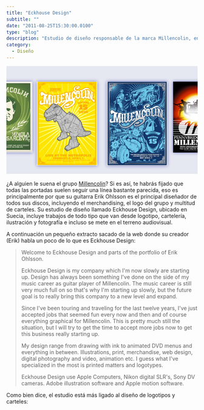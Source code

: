 ```yaml
---
title: "Eckhouse Design"
subtitle: ""
date: "2011-08-25T15:30:00.0100"
type: "blog"
description: "Estudio de diseño responsable de la marca Millencolin, entre otras"
category:
  - Diseño
---
```


![Diseños de Eckhouse](/../../content/images/posts/eckhouse-design-1.jpg)

¿A alguien le suena el grupo [Millencolin](http://es.wikipedia.org/wiki/Millencolin)? Si es así, te habrás fijado que todas las portadas suelen seguir una línea bastante parecida, eso es principalmente por que su guitarra Erik Ohlsson es el principal diseñador de todos sus discos, incluyendo el merchandising, el logo del grupo y multitud de carteles. Su estudio de diseño llamado Eckhouse Design, ubicado en Suecia, incluye trabajos de todo tipo que van desde logotipo, cartelería, ilustración y fotografía e incluso se mete en el terreno audiovisual.

A continuación un pequeño extracto sacado de la web donde su creador (Erik) habla un poco de lo que es Eckhouse Design:

> Welcome to Eckhouse Design and parts of the portfolio of Erik Ohlsson.
>
> Eckhouse Design is my company which I'm now slowly are starting up. Design has always been something I've done on the side of my music career as guitar player of Millencolin. The music career is still very much full on so that's why I'm starting up slowly, but the future goal is to really bring this company to a new level and expand.
>
> Since I've been touring and traveling for the last twelve years, I've just accepted jobs that seemed fun every now and then and of course everything graphical for Millencolin. This is pretty much still the situation, but I will try to get the time to accept more jobs now to get this business really starting up.
>
> My design range from drawing with ink to animated DVD menus and everything in between. Illustrations, print, merchandise, web design, digital photography and video, animation etc. I guess what I've specialized in the most is printed matters and logotypes.
>
> Eckhouse Design use Apple Computers, Nikon digital SLR's, Sony DV cameras. Adobe illustration software and Apple motion software.

Como bien dice, el estudio está más ligado al diseño de logotipos y carteles:
